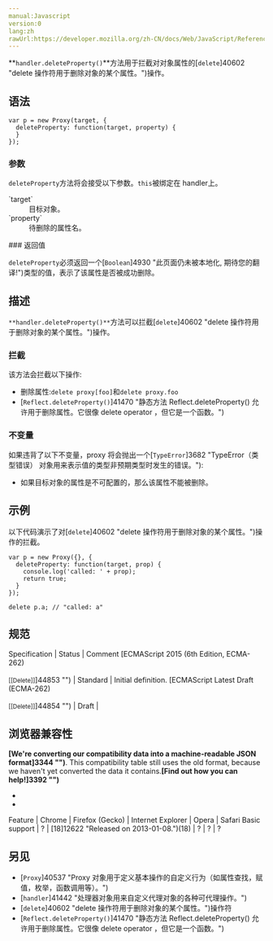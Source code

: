 ```yaml
---
manual:Javascript
version:0
lang:zh
rawUrl:https://developer.mozilla.org/zh-CN/docs/Web/JavaScript/Reference/Global_Objects/Proxy/handler/deleteProperty
---
```






**`handler.deleteProperty()`**方法用于拦截对对象属性的[`delete`]40602 "delete 操作符用于删除对象的某个属性。")操作。


## 语法<a name="语法"></a>

```
var p = new Proxy(target, {
  deleteProperty: function(target, property) {
  }
});
```

### 参数<a name="参数"></a>


`deleteProperty`方法将会接受以下参数。`this`被绑定在 handler上。

<dl><dt id=''>`target`</dt><dd>目标对象。</dd><dt id=''>`property`</dt><dd>待删除的属性名。</dd></dl>
### 返回值<a name="返回值"></a>


`deleteProperty`必须返回一个[`Boolean`]4930 "此页面仍未被本地化, 期待您的翻译!")类型的值，表示了该属性是否被成功删除。


## 描述<a name="描述"></a>


`**handler.deleteProperty()**`方法可以拦截[`delete`]40602 "delete 操作符用于删除对象的某个属性。")操作。


### 拦截<a name="拦截"></a>


该方法会拦截以下操作:


* 删除属性:`delete proxy[foo]`和`delete proxy.foo`
* [`Reflect.deleteProperty()`]41470 "静态方法 Reflect.deleteProperty() 允许用于删除属性。它很像 delete operator ，但它是一个函数。")

### 不变量<a name="不变量"></a>


如果违背了以下不变量，proxy 将会抛出一个[`TypeError`]3682 "TypeError（类型错误） 对象用来表示值的类型非预期类型时发生的错误。"):


* 如果目标对象的属性是不可配置的，那么该属性不能被删除。

## 示例<a name="示例"></a>


以下代码演示了对[`delete`]40602 "delete 操作符用于删除对象的某个属性。")操作的拦截。


```
var p = new Proxy({}, {
  deleteProperty: function(target, prop) {
    console.log('called: ' + prop);
    return true;
  }
});

delete p.a; // "called: a"
```

## 规范<a name="规范"></a>

Specification | Status | Comment 
[ECMAScript 2015 (6th Edition, ECMA-262)<br></br><small>[[Delete]]</small>]44853 "") | Standard | Initial definition. 
[ECMAScript Latest Draft (ECMA-262)<br></br><small>[[Delete]]</small>]44854 "") | Draft |  


## 浏览器兼容性<a name="浏览器兼容性"></a>


**[We&#39;re converting our compatibility data into a machine-readable JSON format]3344 "")**. This compatibility table still uses the old format, because we haven&#39;t yet converted the data it contains.**[Find out how you can help!]3392 "")**


* 
* 

Feature | Chrome | Firefox (Gecko) | Internet Explorer | Opera | Safari 
Basic support | ? | [18]12622 "Released on 2013-01-08.")(18) | ? | ? | ? 





## 另见<a name="另见"></a>

* [`Proxy`]40537 "Proxy 对象用于定义基本操作的自定义行为（如属性查找，赋值，枚举，函数调用等）。")
* [`handler`]41442 "处理器对象用来自定义代理对象的各种可代理操作。")
* [`delete`]40602 "delete 操作符用于删除对象的某个属性。")操作符
* [`Reflect.deleteProperty()`]41470 "静态方法 Reflect.deleteProperty() 允许用于删除属性。它很像 delete operator ，但它是一个函数。")



